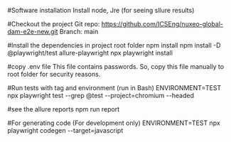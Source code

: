 #Software installation
Install node, Jre (for seeing sllure results)

#Checkout the project
Git repo: https://github.com/ICSEng/nuxeo-global-dam-e2e-new.git
Branch: main

#Install the dependencies in project root folder
npm install
npm install -D @playwright/test allure-playwright
npx playwright install

#copy .env file
This file contains passwords. So, copy this file manually to root folder for security reasons.

#Run tests with tag and environment (run in Bash)
ENVIRONMENT=TEST npx playwright test --grep @test --project=chromium --headed 

#see the allure reports
npm run report

#For generating code (For development only)
ENVIRONMENT=TEST npx playwright codegen --target=javascript





